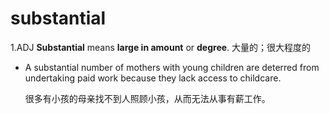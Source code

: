 # substantial

1.ADJ **Substantial** means **large in amount** or **degree**. 大量的；很大程度的

- A substantial number of mothers with young children are deterred from undertaking paid work because they lack access to childcare.

  很多有小孩的母亲找不到人照顾小孩，从而无法从事有薪工作。